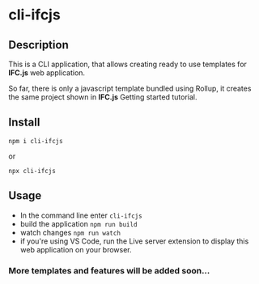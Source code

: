 # cli-ifcjs
## Description 
This is a CLI application, that allows creating ready to use templates for **IFC.js** web application.

So far, there is only a javascript template bundled using Rollup, it creates the same project shown in **IFC.js** Getting started tutorial.
## Install

`npm i cli-ifcjs`

or

`npx cli-ifcjs`

## Usage

- In the command line enter `cli-ifcjs`
- build the application `npm run build`
- watch changes `npm run watch`
- if you're using VS Code, run the Live server extension to display this web application on your browser. 

### More templates and features will be added soon...
